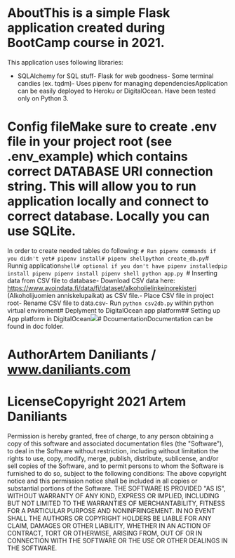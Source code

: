 # AboutThis is a simple Flask application created during BootCamp course in 2021.

This application uses following libraries:

- SQLAlchemy for SQL stuff- Flask for web goodness- Some terminal candies (ex. tqdm)- Uses pipenv for managing dependenciesApplication can be easily deployed to Heroku or DigitalOcean. Have been tested only on Python 3.

# Config fileMake sure to create .env file in your project root (see .env_example) which contains correct DATABASE URI connection string. This will allow you to run application locally and connect to correct database. Locally you can use SQLite.

In order to create needed tables do following:
`# Run pipenv commands if you didn't yet# pipenv install# pipenv shellpython create_db.py`# Runnig application`shell# optional if you don't have pipenv installedpip install pipenv pipenv install pipenv shell python app.py `# Inserting data from CSV file to database- Download CSV data here: https://www.avoindata.fi/data/fi/dataset/alkoholielinkeinorekisteri (Alkoholijuomien anniskelupaikat) as CSV file.- Place CSV file in project root- Rename CSV file to data.csv- Run `python csv2db.py` within python virtual enviroment# Deplyment to DigitalOcean app platform## Setting up App platform in DigitalOcean![](https://dl.dropboxusercontent.com/s/1bd57jbxb5j29cm/2021-02-17_11-36-05.gif)# DcoumentationDocumentation can be found in doc folder.

# AuthorArtem Daniliants / www.daniliants.com

# LicenseCopyright 2021 Artem Daniliants

Permission is hereby granted, free of charge, to any person obtaining a copy of this software and associated documentation files (the "Software"), to deal in the Software without restriction, including without limitation the rights to use, copy, modify, merge, publish, distribute, sublicense, and/or sell copies of the Software, and to permit persons to whom the Software is furnished to do so, subject to the following conditions:
The above copyright notice and this permission notice shall be included in all copies or substantial portions of the Software.
THE SOFTWARE IS PROVIDED "AS IS", WITHOUT WARRANTY OF ANY KIND, EXPRESS OR IMPLIED, INCLUDING BUT NOT LIMITED TO THE WARRANTIES OF MERCHANTABILITY, FITNESS FOR A PARTICULAR PURPOSE AND NONINFRINGEMENT. IN NO EVENT SHALL THE AUTHORS OR COPYRIGHT HOLDERS BE LIABLE FOR ANY CLAIM, DAMAGES OR OTHER LIABILITY, WHETHER IN AN ACTION OF CONTRACT, TORT OR OTHERWISE, ARISING FROM, OUT OF OR IN CONNECTION WITH THE SOFTWARE OR THE USE OR OTHER DEALINGS IN THE SOFTWARE.
